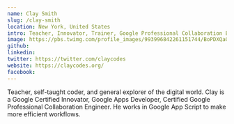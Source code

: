 ```yaml
---
name: Clay Smith
slug: /clay-smith
location: New York, United States
intro: Teacher, Innovator, Trainer, Google Professional Collaboration Engineer.
image: https://pbs.twimg.com/profile_images/993996842261151744/BoPDXQaQ_400x400.jpg
github: 
linkedin: 
twitter: https://twitter.com/claycodes
website: https://claycodes.org/
facebook: 
---
```


Teacher, self-taught coder, and general explorer of the digital world. Clay is a Google Certified Innovator, Google Apps Developer, Certified Google Professional Collaboration Engineer. He works in Google App Script to make more efficient workflows. 
